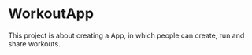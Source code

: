 # WorkoutApp

This project is about creating a App, in which people can create, run and share workouts. 
